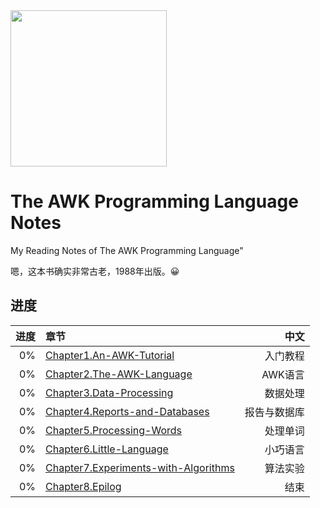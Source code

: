 <img src="https://user-images.githubusercontent.com/782871/65561353-ae00d000-df74-11e9-8a18-dc5579add85e.png" width="250"/>

# The AWK Programming Language Notes
My Reading Notes of The AWK Programming Language"

嗯，这本书确实非常古老，1988年出版。:grinning:

## 进度

  进度 | 章节 | 中文
---:|:---|---:
  0% | [Chapter1.An-AWK-Tutorial](Chapter1.An-AWK-Tutorial.md) | 入门教程
  0% | [Chapter2.The-AWK-Language](Chapter2.The-AWK-Language.md) | AWK语言
  0% | [Chapter3.Data-Processing](Chapter3.Data-Processing.md) | 数据处理
  0% | [Chapter4.Reports-and-Databases](Chapter4.Reports-and-Databases.md) | 报告与数据库
  0% | [Chapter5.Processing-Words](Chapter5.Processing-Words.md) | 处理单词
  0% | [Chapter6.Little-Language](Chapter6.Little-Language.md) | 小巧语言
  0% | [Chapter7.Experiments-with-Algorithms](Chapter7.Experiments-with-Algorithms.md) | 算法实验
  0% | [Chapter8.Epilog](Chapter8.Epilog.md) | 结束
